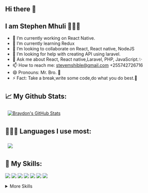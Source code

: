 ## Hi there 👋
## I am Stephen Mhuli 👨🏽‍💻

- 🔭 I’m currently working on React Native.
- 🌱 I’m currently learning Redux
- 👯 I’m looking to collaborate on React, React native, NodeJS
- 🤔 I’m looking for help with creating API using laravel.
- 💬 Ask me about React, React native,Laravel, PHP, JavaScript.✨
- 📫 How to reach me: stevemshible@gmail.com +255742726716
- 😄 Pronouns: Mr. Bro. 💪
- ⚡ Fact: Take a break,write some code,do what you do best.💪


## &#x1f4c8; My Github Stats:

<a href="https://github.com/Stephen-Mhuli">
  <img align="center" style="margin:0.5rem" src="https://github-readme-stats.vercel.app/api?username=Stephen-Mhuli&show_icons=true&line_height=27&count_private=true&title_color=ffffff&text_color=c9cacc&icon_color=4AB097&bg_color=1A2B34" alt="Braydon's GitHub Stats" />
</a>

## 👨🏽‍💻 Languages I use most:
<a href="https://github.com/Stephen-Mhuli">
  <img align="center" style="margin:0.5rem" src="https://github-readme-stats.vercel.app/api/top-langs/?username=Stephen-Mhuli&hide=html,css&title_color=ffffff&text_color=c9cacc&icon_color=4AB197&bg_color=1A2B34" />
</a>

## 💼 My Skills:
![](https://img.shields.io/badge/Code-JavaScript-informational?style=flat&logo=JavaScript&logoColor=white&color=4AB197)
![](https://img.shields.io/badge/Code-React-informational?style=flat&logo=react&logoColor=white&color=4AB197)
![](https://img.shields.io/badge/Code-ReactNative-informational?style=flat&logo=react&logoColor=white&color=4AB197)
![](https://img.shields.io/badge/Code-Redux-informational?style=flat&logo=Redux&logoColor=white&color=4AB197)
![](https://img.shields.io/badge/Code-PHP-informational?style=flat&logo=PHP&logoColor=white&color=4AB197)
![](https://img.shields.io/badge/Code-Laravel-informational?style=flat&logo=Laravel&logoColor=white&color=4AB197)
![](https://img.shields.io/badge/Code-JavaFundamentals-informational?style=flat&logo=Java&logoColor=white&color=4AB197)

<details>
<summary>More Skills</summary>
  
![](https://img.shields.io/badge/Tools-Docker-informational?style=flat&logo=docker&logoColor=white&color=4AB197)
![](https://img.shields.io/badge/Tools-GitHub-informational?style=flat&logo=GitHub&logoColor=white&color=4AB197)
![](https://img.shields.io/badge/Tools-Postman-informational?style=flat&logo=Postman&logoColor=white&color=4AB197)
![](https://img.shields.io/badge/Tools-NPM-informational?style=flat&logo=npm&logoColor=white&color=4AB197)
</details>
